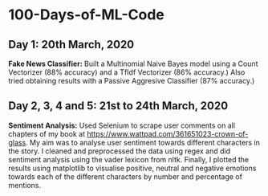 # 100-Days-of-ML-Code

## Day 1: 20th March, 2020
**Fake News Classifier:**
Built a Multinomial Naive Bayes model using a Count Vectorizer (88% accuracy) and a TfIdf Vectorizer (86% accuracy.) Also tried obtaining results with a Passive Aggresive Classifier (87% accuracy.)

## Day 2, 3, 4 and 5: 21st to 24th March, 2020
**Sentiment Analysis:**
Used Selenium to scrape user comments on all chapters of my book at https://www.wattpad.com/361651023-crown-of-glass. My aim was to analyse user sentiment towards different characters in the story. I cleaned and preprocessed the data using regex and did sentiment analysis using the vader lexicon from nltk. Finally, I plotted the results using matplotlib to visualise positive, neutral and negative emotions towards each of the different characters by number and percentage of mentions.
